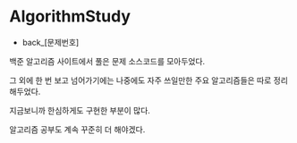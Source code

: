 # AlgorithmStudy

- back_[문제번호]

백준 알고리즘 사이트에서 풀은 문제 소스코드를 모아두었다.

그 외에 한 번 보고 넘어가기에는 나중에도 자주 쓰일만한 주요 알고리즘들은 따로 정리해두었다.

지금보니까 한심하게도 구현한 부분이 많다.

알고리즘 공부도 계속 꾸준히 더 해야겠다.
